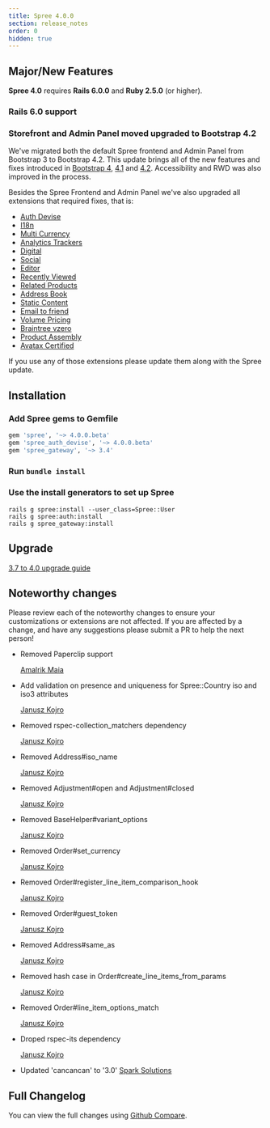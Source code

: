```yaml
---
title: Spree 4.0.0
section: release_notes
order: 0
hidden: true
---
```


## Major/New Features

**Spree 4.0** requires **Rails 6.0.0** and **Ruby 2.5.0** (or higher).

### Rails 6.0 support

### Storefront and Admin Panel moved upgraded to Bootstrap 4.2

We've migrated both the default Spree frontend and Admin Panel from Bootstrap 3 to Bootstrap 4.2. This update brings all of the new features and fixes introduced in [Bootstrap 4](https://blog.getbootstrap.com/2018/01/18/bootstrap-4/), [4.1](https://blog.getbootstrap.com/2018/04/09/bootstrap-4-1/) and [4.2](https://blog.getbootstrap.com/2018/12/21/bootstrap-4-2-1/). Accessibility and RWD was also improved in the process.

Besides the Spree Frontend and Admin Panel we've also upgraded all extensions that required fixes, that is:

- [Auth Devise](https://github.com/spree/spree_auth_devise)
- [I18n](https://github.com/spree-contrib/spree_i18n)
- [Multi Currency](https://github.com/spree-contrib/spree_multi_currency)
- [Analytics Trackers](https://github.com/spree-contrib/spree_analytics_trackers)
- [Digital](https://github.com/spree-contrib/spree_digital)
- [Social](https://github.com/spree-contrib/spree_social)
- [Editor](https://github.com/spree-contrib/spree_editor)
- [Recently Viewed](https://github.com/spree-contrib/spree_recently_viewed)
- [Related Products](https://github.com/spree-contrib/spree_related_products)
- [Address Book](https://github.com/spree-contrib/spree_address_book)
- [Static Content](https://github.com/spree-contrib/spree_static_content)
- [Email to friend](https://github.com/spree-contrib/spree_email_to_friend)
- [Volume Pricing](https://github.com/spree-contrib/spree_volume_pricing)
- [Braintree vzero](https://github.com/spree-contrib/spree_braintree_vzero)
- [Product Assembly](https://github.com/spree-contrib/spree-product-assembly)
- [Avatax Certified](https://github.com/spree-contrib/spree_avatax_certified)

If you use any of those extensions please update them along with the Spree update.

## Installation

### Add Spree gems to Gemfile

```ruby
gem 'spree', '~> 4.0.0.beta'
gem 'spree_auth_devise', '~> 4.0.0.beta'
gem 'spree_gateway', '~> 3.4'
```

### Run `bundle install`

### Use the install generators to set up Spree

```shell
rails g spree:install --user_class=Spree::User
rails g spree:auth:install
rails g spree_gateway:install
```

## Upgrade

[3.7 to 4.0 upgrade guide](https://github.com/spree/spree/blob/master/guides/content/developer/upgrades/three-dot-seven-to-four-dot-zero.md)

## Noteworthy changes

Please review each of the noteworthy changes to ensure your customizations or extensions are not affected. If you are affected by a change, and have any suggestions please submit a PR to help the next person!

- Removed Paperclip support

  [Amalrik Maia](https://github.com/spree/spree/pull/9217)

- Add validation on presence and uniqueness for Spree::Country iso and iso3 attributes

  [Janusz Kojro](https://github.com/spree/spree/pull/9285)

- Removed rspec-collection_matchers dependency

  [Janusz Kojro](https://github.com/spree/spree/pull/9295)

- Removed Address#iso_name

  [Janusz Kojro](https://github.com/spree/spree/pull/9286/commits/17b629233be3f6d9facb8ecfb06a6f99a5ba3a4f)

- Removed Adjustment#open and Adjustment#closed

  [Janusz Kojro](https://github.com/spree/spree/pull/9286/commits/23568992c59f7249779037efb6ff0b6c6aea1b6a)

- Removed BaseHelper#variant_options

  [Janusz Kojro](https://github.com/spree/spree/pull/9286/commits/1483c27ba364a55067f464ec730e45153a8531a5)

- Removed Order#set_currency

  [Janusz Kojro](https://github.com/spree/spree/pull/9286/commits/e640891094e8f525243f1a507a231c2589c8c6dc)

- Removed Order#register_line_item_comparison_hook

  [Janusz Kojro](https://github.com/spree/spree/pull/9286/commits/81bbb534109225a9f7944f31d4507c733e5a6941)

- Removed Order#guest_token

  [Janusz Kojro](https://github.com/spree/spree/pull/9286/commits/103aa75139c9f3110a758e2cbcea2892d1519435)

- Removed Address#same_as

  [Janusz Kojro](https://github.com/spree/spree/pull/9286/commits/c7970720e531ac62b82f24280dc78748c04c0ec4)

- Removed hash case in Order#create_line_items_from_params

  [Janusz Kojro](https://github.com/spree/spree/pull/9286/commits/963f6f432a4d6f6f07d174d3ed4e6cf8227458db)

- Removed Order#line_item_options_match

  [Janusz Kojro](https://github.com/spree/spree/pull/9286/commits/2c3dcc72d594b891bb4749a36d30d8d49b675f4a)

- Droped rspec-its dependency

  [Janusz Kojro](https://github.com/spree/spree/pull/9292)

- Updated 'cancancan' to '3.0'
  [Spark Solutions](https://github.com/spree/spree/pull/9307)

## Full Changelog

You can view the full changes using [Github Compare](https://github.com/spree/spree/compare/3-7-stable...master).
